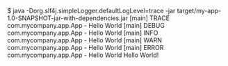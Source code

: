 $ java -Dorg.slf4j.simpleLogger.defaultLogLevel=trace -jar target/my-app-1.0-SNAPSHOT-jar-with-dependencies.jar
[main] TRACE com.mycompany.app.App - Hello World
[main] DEBUG com.mycompany.app.App - Hello World
[main] INFO com.mycompany.app.App - Hello World
[main] WARN com.mycompany.app.App - Hello World
[main] ERROR com.mycompany.app.App - Hello World
Hello World!
